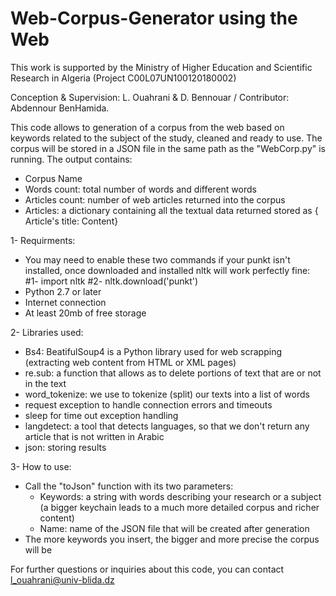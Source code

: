 # Web-Corpus-Generator using the Web
This work is supported by the Ministry of Higher Education and Scientific Research in Algeria (Project C00L07UN100120180002) 

Conception & Supervision: L. Ouahrani & D. Bennouar / Contributor: Abdennour BenHamida.

This code allows to generation of a corpus from the web based on keywords related to the subject of the study, cleaned and ready to use. The corpus will be stored in a JSON file in the same path as the "WebCorp.py" is running. The output contains:

- Corpus Name
- Words count: total number of words and different words
- Articles count: number of web articles returned into the corpus
- Articles: a dictionary containing all the textual data returned stored as { Article's title: Content}

1- Requirments: 
- You may need to enable these two commands if your punkt isn't installed, once downloaded and installed nltk will work perfectly fine:
  #1- import nltk
  #2- nltk.download('punkt')
- Python 2.7 or later
- Internet connection
- At least 20mb of free storage

2- Libraries used:
- Bs4: BeatifulSoup4 is a Python library used for web scrapping (extracting web content from HTML or XML pages)
- re.sub: a function that allows as to delete portions of text that are or not in the text
- word_tokenize: we use to tokenize (split) our texts into a list of words
- request exception to handle connection errors and timeouts
- sleep for time out exception handling
- langdetect: a tool that detects languages, so that we don't return any article that is not written in Arabic
- json: storing results

3- How to use:
- Call the "toJson" function with its two parameters:
  - Keywords: a string with words describing your research or a subject (a bigger keychain leads to a much more detailed corpus and richer content)
  - Name: name of the JSON file that will be created after generation
- The more keywords you insert, the bigger and more precise the corpus will be
 
 For further questions or inquiries about this code, you can contact l_ouahrani@univ-blida.dz
 
 
